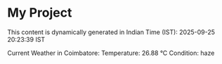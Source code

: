 # My Project

This content is dynamically generated in Indian Time (IST): 2025-09-25 20:23:39 IST


Current Weather in Coimbatore:
Temperature: 26.88 °C
Condition: haze
